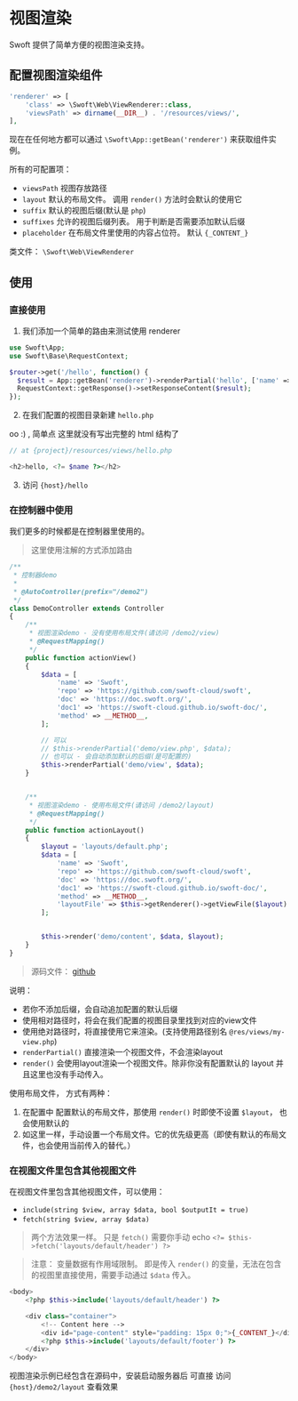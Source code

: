 # 视图渲染

Swoft 提供了简单方便的视图渲染支持。

## 配置视图渲染组件

```php
'renderer' => [
    'class' => \Swoft\Web\ViewRenderer::class,
    'viewsPath' => dirname(__DIR__) . '/resources/views/',
],
```

现在在任何地方都可以通过 `\Swoft\App::getBean('renderer')` 来获取组件实例。

所有的可配置项：

- `viewsPath` 视图存放路径
- `layout` 默认的布局文件。 调用 `render()` 方法时会默认的使用它
- `suffix` 默认的视图后缀(默认是 `php`)
- `suffixes` 允许的视图后缀列表。 用于判断是否需要添加默认后缀
- `placeholder` 在布局文件里使用的内容占位符。 默认 `{_CONTENT_}`

类文件： `\Swoft\Web\ViewRenderer`

## 使用

### 直接使用

1. 我们添加一个简单的路由来测试使用 renderer

```php
use Swoft\App;
use Swoft\Base\RequestContext;

$router->get('/hello', function() {
  $result = App::getBean('renderer')->renderPartial('hello', ['name' => 'Tom']);
  RequestContext::getResponse()->setResponseContent($result);
});
```

2. 在我们配置的视图目录新建 `hello.php`

oo :) , 简单点 这里就没有写出完整的 html 结构了

```php
// at {project}/resources/views/hello.php

<h2>hello, <?= $name ?></h2>
```

3. 访问 `{host}/hello`

### 在控制器中使用

我们更多的时候都是在控制器里使用的。

> 这里使用注解的方式添加路由

```php
/**
 * 控制器demo
 *
 * @AutoController(prefix="/demo2")
 */
class DemoController extends Controller
{
    /**
     * 视图渲染demo - 没有使用布局文件(请访问 /demo2/view)
     * @RequestMapping()
     */
    public function actionView()
    {
        $data = [
            'name' => 'Swoft',
            'repo' => 'https://github.com/swoft-cloud/swoft',
            'doc' => 'https://doc.swoft.org/',
            'doc1' => 'https://swoft-cloud.github.io/swoft-doc/',
            'method' => __METHOD__,
        ];

        // 可以
        // $this->renderPartial('demo/view.php', $data);
        // 也可以 - 会自动添加默认的后缀(是可配置的)
        $this->renderPartial('demo/view', $data);
    }


    /**
     * 视图渲染demo - 使用布局文件(请访问 /demo2/layout)
     * @RequestMapping()
     */
    public function actionLayout()
    {
        $layout = 'layouts/default.php';
        $data = [
            'name' => 'Swoft',
            'repo' => 'https://github.com/swoft-cloud/swoft',
            'doc' => 'https://doc.swoft.org/',
            'doc1' => 'https://swoft-cloud.github.io/swoft-doc/',
            'method' => __METHOD__,
            'layoutFile' => $this->getRenderer()->getViewFile($layout)
        ];


        $this->render('demo/content', $data, $layout);
    }
}
```

> 源码文件： [github](https://github.com/swoft-cloud/swoft/blob/master/app/Controllers/DemoController.php)

说明：

- 若你不添加后缀，会自动追加配置的默认后缀
- 使用相对路径时，将会在我们配置的视图目录里找到对应的view文件
- 使用绝对路径时，将直接使用它来渲染。(支持使用路径别名 `@res/views/my-view.php`)
- `renderPartial()` 直接渲染一个视图文件，不会渲染layout
- `render()` 会使用layout渲染一个视图文件。除非你没有配置默认的 layout 并且这里也没有手动传入。

使用布局文件， 方式有两种：

1. 在配置中 配置默认的布局文件，那使用 `render()` 时即使不设置 `$layout`， 也会使用默认的
2. 如这里一样，手动设置一个布局文件。它的优先级更高（即使有默认的布局文件，也会使用当前传入的替代。）

### 在视图文件里包含其他视图文件

在视图文件里包含其他视图文件，可以使用：

- `include(string $view, array $data, bool $outputIt = true)`
- `fetch(string $view, array $data)`

> 两个方法效果一样。 只是 `fetch()` 需要你手动 echo `<?= $this->fetch('layouts/default/header') ?>`

> 注意： 变量数据有作用域限制。 即是传入 `render()` 的变量，无法在包含的视图里直接使用，需要手动通过 `$data` 传入。

```php
<body>
    <?php $this->include('layouts/default/header') ?>

    <div class="container">
        <!-- Content here -->
        <div id="page-content" style="padding: 15px 0;">{_CONTENT_}</div>
        <?php $this->include('layouts/default/footer') ?>
    </div>
</body>
```

视图渲染示例已经包含在源码中，安装启动服务器后 可直接 访问 `{host}/demo2/layout` 查看效果
